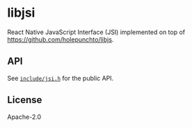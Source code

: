 # libjsi

React Native JavaScript Interface (JSI) implemented on top of <https://github.com/holepunchto/libjs>.

## API

See [`include/jsi.h`](include/jsi.h) for the public API.

## License

Apache-2.0
